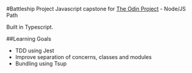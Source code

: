 #Battleship Project
Javascript capstone for [The Odin Project](https://www.theodinproject.com/lessons/node-path-javascript-battleship) - Node/JS Path

Built in Typescript.

##Learning Goals

- TDD using Jest
- Improve separation of concerns, classes and modules
- Bundling using Tsup